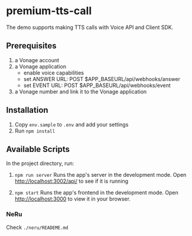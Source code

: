 # premium-tts-call

The demo supports making TTS calls with Voice API and Client SDK.

## Prerequisites
1. a Vonage account
2. a Vonage application
    - enable voice capabilities
    - set ANSWER URL: POST $APP_BASEURL/api/webhooks/answer 
    - set EVENT URL: POST $APP_BASEURL/api/webhooks/event 
3. a Vonage number and link it to the Vonage application

## Installation
1. Copy `env.sample` to `.env` and add your settings
2. Run `npm install`

## Available Scripts
In the project directory, run:

1. `npm run server`
Runs the app's server in the development mode.
Open [http://localhost:3002/api/](http://localhost:3002/api/) to see if it is running

2. `npm start`
Runs the app's frontend in the development mode.
Open [http://localhost:3000](http://localhost:3000) to view it in your browser.


### NeRu
Check `./neru/READEME.md`
